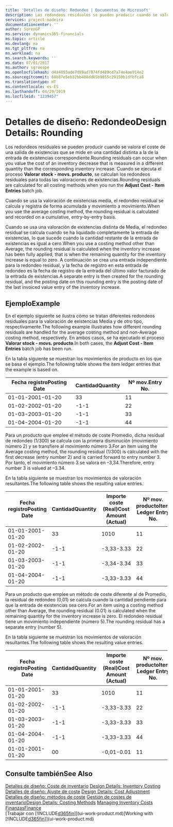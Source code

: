 ```yaml
---
title: 'Detalles de diseño: Redondeo | Documentos de Microsoft'
description: Los redondeos residuales se pueden producir cuando se valora el coste de una salida de existencias que se mide en una cantidad distinta a la de la entrada de existencias correspondiente. Cuando se ejecuta el proceso **Valorar stock - movs. producto**, se calculan los redondeos residuales para todas las valoraciones de existencias.
services: project-madeira
documentationcenter: ''
author: SorenGP
ms.service: dynamics365-financials
ms.topic: article
ms.devlang: na
ms.tgt_pltfrm: na
ms.workload: na
ms.search.keywords: ''
ms.date: 07/01/2017
ms.author: sgroespe
ms.openlocfilehash: d4a4893ade7d89ad7874fd489cd7a74e4ae914e2
ms.sourcegitcommit: 60b87e5eb32bb408dd65b9855c29159b1dfbfca8
ms.translationtype: HT
ms.contentlocale: es-ES
ms.lasthandoff: 04/29/2019
ms.locfileid: "1239457"
---
```

# <a name="design-details-rounding"></a><span data-ttu-id="daa0e-104">Detalles de diseño: Redondeo</span><span class="sxs-lookup"><span data-stu-id="daa0e-104">Design Details: Rounding</span></span>
<span data-ttu-id="daa0e-105">Los redondeos residuales se pueden producir cuando se valora el coste de una salida de existencias que se mide en una cantidad distinta a la de la entrada de existencias correspondiente.</span><span class="sxs-lookup"><span data-stu-id="daa0e-105">Rounding residuals can occur when you value the cost of an inventory decrease that is measured in a different quantity than the corresponding inventory increase.</span></span> <span data-ttu-id="daa0e-106">Cuando se ejecuta el proceso **Valorar stock - movs. producto**, se calculan los redondeos residuales para todas las valoraciones de existencias.</span><span class="sxs-lookup"><span data-stu-id="daa0e-106">Rounding residuals are calculated for all costing methods when you run the **Adjust Cost - Item Entries** batch job.</span></span>  

 <span data-ttu-id="daa0e-107">Cuando se usa la valoración de existencias media, el redondeo residual se calcula y registra de forma acumulada y movimiento a movimiento.</span><span class="sxs-lookup"><span data-stu-id="daa0e-107">When you use the average costing method, the rounding residual is calculated and recorded on a cumulative, entry-by-entry basis.</span></span>  

 <span data-ttu-id="daa0e-108">Cuando se usa una valoración de existencias distinta de Media, el redondeo residual se calcula cuando se ha liquidado completamente la entrada de existencias, lo que sucede cuando la cantidad restante de la entrada de existencias es igual a cero.</span><span class="sxs-lookup"><span data-stu-id="daa0e-108">When you use a costing method other than Average, the rounding residual is calculated when the inventory increase has been fully applied, that is when the remaining quantity for the inventory increase is equal to zero.</span></span> <span data-ttu-id="daa0e-109">A continuación se crea una entrada independiente para la redondeo residual, y la fecha de registro en esta entrada de redondeo es la fecha de registro de la entrada del último valor facturado de la entrada de existencias.</span><span class="sxs-lookup"><span data-stu-id="daa0e-109">A separate entry is then created for the rounding residual, and the posting date on this rounding entry is the posting date of the last invoiced value entry of the inventory increase.</span></span>  

## <a name="example"></a><span data-ttu-id="daa0e-110">Ejemplo</span><span class="sxs-lookup"><span data-stu-id="daa0e-110">Example</span></span>  
 <span data-ttu-id="daa0e-111">En el ejemplo siguiente se ilustra cómo se tratan diferentes redondeos residuales para la valoración de existencias Media y de otro tipo, respectivamente.</span><span class="sxs-lookup"><span data-stu-id="daa0e-111">The following example illustrates how different rounding residuals are handled for the average costing method and non-Average costing method, respectively.</span></span> <span data-ttu-id="daa0e-112">En ambos casos, se ha ejecutado el proceso **Valorar stock - movs. producto**.</span><span class="sxs-lookup"><span data-stu-id="daa0e-112">In both cases, the **Adjust Cost - Item Entries** batch job has been run.</span></span>  

 <span data-ttu-id="daa0e-113">En la tabla siguiente se muestran los movimientos de producto en los que se basa el ejemplo.</span><span class="sxs-lookup"><span data-stu-id="daa0e-113">The following table shows the item ledger entries that the example is based on.</span></span>  

|<span data-ttu-id="daa0e-114">Fecha registro</span><span class="sxs-lookup"><span data-stu-id="daa0e-114">Posting Date</span></span>|<span data-ttu-id="daa0e-115">Cantidad</span><span class="sxs-lookup"><span data-stu-id="daa0e-115">Quantity</span></span>|<span data-ttu-id="daa0e-116">Nº mov.</span><span class="sxs-lookup"><span data-stu-id="daa0e-116">Entry No.</span></span>|  
|------------------|--------------|---------------|  
|<span data-ttu-id="daa0e-117">01-01-20</span><span class="sxs-lookup"><span data-stu-id="daa0e-117">01-01-20</span></span>|<span data-ttu-id="daa0e-118">3</span><span class="sxs-lookup"><span data-stu-id="daa0e-118">3</span></span>|<span data-ttu-id="daa0e-119">1</span><span class="sxs-lookup"><span data-stu-id="daa0e-119">1</span></span>|  
|<span data-ttu-id="daa0e-120">01-02-20</span><span class="sxs-lookup"><span data-stu-id="daa0e-120">02-01-20</span></span>|<span data-ttu-id="daa0e-121">-1</span><span class="sxs-lookup"><span data-stu-id="daa0e-121">-1</span></span>|<span data-ttu-id="daa0e-122">2</span><span class="sxs-lookup"><span data-stu-id="daa0e-122">2</span></span>|  
|<span data-ttu-id="daa0e-123">01-03-20</span><span class="sxs-lookup"><span data-stu-id="daa0e-123">03-01-20</span></span>|<span data-ttu-id="daa0e-124">-1</span><span class="sxs-lookup"><span data-stu-id="daa0e-124">-1</span></span>|<span data-ttu-id="daa0e-125">3</span><span class="sxs-lookup"><span data-stu-id="daa0e-125">3</span></span>|  
|<span data-ttu-id="daa0e-126">01-04-20</span><span class="sxs-lookup"><span data-stu-id="daa0e-126">04-01-20</span></span>|<span data-ttu-id="daa0e-127">-1</span><span class="sxs-lookup"><span data-stu-id="daa0e-127">-1</span></span>|<span data-ttu-id="daa0e-128">4</span><span class="sxs-lookup"><span data-stu-id="daa0e-128">4</span></span>|  

 <span data-ttu-id="daa0e-129">Para un producto que emplee el método de coste Promedio, dicha residual de redondeo (1/300) se calcula con la primera disminución (movimiento número 2) y se transfiere al movimiento número 3.</span><span class="sxs-lookup"><span data-stu-id="daa0e-129">For an item using the Average costing method, the rounding residual (1/300) is calculated with the first decrease (entry number 2) and is carried forward to entry number 3.</span></span> <span data-ttu-id="daa0e-130"> Por tanto, el movimiento número 3 se valora en –3,34.</span><span class="sxs-lookup"><span data-stu-id="daa0e-130">Therefore, entry number 3 is valued at –3.34.</span></span>  

 <span data-ttu-id="daa0e-131">En la tabla siguiente se muestran los movimientos de valoración resultantes.</span><span class="sxs-lookup"><span data-stu-id="daa0e-131">The following table shows the resulting value entries.</span></span>  

|<span data-ttu-id="daa0e-132">Fecha registro</span><span class="sxs-lookup"><span data-stu-id="daa0e-132">Posting Date</span></span>|<span data-ttu-id="daa0e-133">Cantidad</span><span class="sxs-lookup"><span data-stu-id="daa0e-133">Quantity</span></span>|<span data-ttu-id="daa0e-134">Importe coste (Real)</span><span class="sxs-lookup"><span data-stu-id="daa0e-134">Cost Amount (Actual)</span></span>|<span data-ttu-id="daa0e-135">Nº mov. producto</span><span class="sxs-lookup"><span data-stu-id="daa0e-135">Item Ledger Entry No.</span></span>|<span data-ttu-id="daa0e-136">Nº mov.</span><span class="sxs-lookup"><span data-stu-id="daa0e-136">Entry No.</span></span>|  
|------------------|--------------|----------------------------|---------------------------|---------------|  
|<span data-ttu-id="daa0e-137">01-01-20</span><span class="sxs-lookup"><span data-stu-id="daa0e-137">01-01-20</span></span>|<span data-ttu-id="daa0e-138">3</span><span class="sxs-lookup"><span data-stu-id="daa0e-138">3</span></span>|<span data-ttu-id="daa0e-139">10</span><span class="sxs-lookup"><span data-stu-id="daa0e-139">10</span></span>|<span data-ttu-id="daa0e-140">1</span><span class="sxs-lookup"><span data-stu-id="daa0e-140">1</span></span>|<span data-ttu-id="daa0e-141">1</span><span class="sxs-lookup"><span data-stu-id="daa0e-141">1</span></span>|  
|<span data-ttu-id="daa0e-142">01-02-20</span><span class="sxs-lookup"><span data-stu-id="daa0e-142">02-01-20</span></span>|<span data-ttu-id="daa0e-143">-1</span><span class="sxs-lookup"><span data-stu-id="daa0e-143">-1</span></span>|<span data-ttu-id="daa0e-144">-3,33</span><span class="sxs-lookup"><span data-stu-id="daa0e-144">-3.33</span></span>|<span data-ttu-id="daa0e-145">2</span><span class="sxs-lookup"><span data-stu-id="daa0e-145">2</span></span>|<span data-ttu-id="daa0e-146">2</span><span class="sxs-lookup"><span data-stu-id="daa0e-146">2</span></span>|  
|<span data-ttu-id="daa0e-147">01-03-20</span><span class="sxs-lookup"><span data-stu-id="daa0e-147">03-01-20</span></span>|<span data-ttu-id="daa0e-148">-1</span><span class="sxs-lookup"><span data-stu-id="daa0e-148">-1</span></span>|<span data-ttu-id="daa0e-149">-3,34</span><span class="sxs-lookup"><span data-stu-id="daa0e-149">-3.34</span></span>|<span data-ttu-id="daa0e-150">3</span><span class="sxs-lookup"><span data-stu-id="daa0e-150">3</span></span>|<span data-ttu-id="daa0e-151">3</span><span class="sxs-lookup"><span data-stu-id="daa0e-151">3</span></span>|  
|<span data-ttu-id="daa0e-152">01-04-20</span><span class="sxs-lookup"><span data-stu-id="daa0e-152">04-01-20</span></span>|<span data-ttu-id="daa0e-153">-1</span><span class="sxs-lookup"><span data-stu-id="daa0e-153">-1</span></span>|<span data-ttu-id="daa0e-154">-3,33</span><span class="sxs-lookup"><span data-stu-id="daa0e-154">-3.33</span></span>|<span data-ttu-id="daa0e-155">4</span><span class="sxs-lookup"><span data-stu-id="daa0e-155">4</span></span>|<span data-ttu-id="daa0e-156">4</span><span class="sxs-lookup"><span data-stu-id="daa0e-156">4</span></span>|  

 <span data-ttu-id="daa0e-157">Para un producto que emplee un método de coste diferente al de Promedio, la residual de redondeo (0,01) se calcula cuando la cantidad pendiente para que la entrada de existencias sea cero.</span><span class="sxs-lookup"><span data-stu-id="daa0e-157">For an item using a costing method other than Average, the rounding residual (0.01) is calculated when the remaining quantity for the inventory increase is zero.</span></span> <span data-ttu-id="daa0e-158">El redondeo residual tiene un movimiento independiente (número 5).</span><span class="sxs-lookup"><span data-stu-id="daa0e-158">The rounding residual has a separate entry (number 5).</span></span>  

 <span data-ttu-id="daa0e-159">En la tabla siguiente se muestran los movimientos de valoración resultantes.</span><span class="sxs-lookup"><span data-stu-id="daa0e-159">The following table shows the resulting value entries.</span></span>  

|<span data-ttu-id="daa0e-160">Fecha registro</span><span class="sxs-lookup"><span data-stu-id="daa0e-160">Posting Date</span></span>|<span data-ttu-id="daa0e-161">Cantidad</span><span class="sxs-lookup"><span data-stu-id="daa0e-161">Quantity</span></span>|<span data-ttu-id="daa0e-162">Importe coste (Real)</span><span class="sxs-lookup"><span data-stu-id="daa0e-162">Cost Amount (Actual)</span></span>|<span data-ttu-id="daa0e-163">Nº mov. producto</span><span class="sxs-lookup"><span data-stu-id="daa0e-163">Item Ledger Entry No.</span></span>|<span data-ttu-id="daa0e-164">Nº mov.</span><span class="sxs-lookup"><span data-stu-id="daa0e-164">Entry No.</span></span>|  
|------------------|--------------|----------------------------|---------------------------|---------------|  
|<span data-ttu-id="daa0e-165">01-01-20</span><span class="sxs-lookup"><span data-stu-id="daa0e-165">01-01-20</span></span>|<span data-ttu-id="daa0e-166">3</span><span class="sxs-lookup"><span data-stu-id="daa0e-166">3</span></span>|<span data-ttu-id="daa0e-167">10</span><span class="sxs-lookup"><span data-stu-id="daa0e-167">10</span></span>|<span data-ttu-id="daa0e-168">1</span><span class="sxs-lookup"><span data-stu-id="daa0e-168">1</span></span>|<span data-ttu-id="daa0e-169">1</span><span class="sxs-lookup"><span data-stu-id="daa0e-169">1</span></span>|  
|<span data-ttu-id="daa0e-170">01-02-20</span><span class="sxs-lookup"><span data-stu-id="daa0e-170">02-01-20</span></span>|<span data-ttu-id="daa0e-171">-1</span><span class="sxs-lookup"><span data-stu-id="daa0e-171">-1</span></span>|<span data-ttu-id="daa0e-172">-3,33</span><span class="sxs-lookup"><span data-stu-id="daa0e-172">-3.33</span></span>|<span data-ttu-id="daa0e-173">2</span><span class="sxs-lookup"><span data-stu-id="daa0e-173">2</span></span>|<span data-ttu-id="daa0e-174">2</span><span class="sxs-lookup"><span data-stu-id="daa0e-174">2</span></span>|  
|<span data-ttu-id="daa0e-175">01-03-20</span><span class="sxs-lookup"><span data-stu-id="daa0e-175">03-01-20</span></span>|<span data-ttu-id="daa0e-176">-1</span><span class="sxs-lookup"><span data-stu-id="daa0e-176">-1</span></span>|<span data-ttu-id="daa0e-177">-3,33</span><span class="sxs-lookup"><span data-stu-id="daa0e-177">-3.33</span></span>|<span data-ttu-id="daa0e-178">3</span><span class="sxs-lookup"><span data-stu-id="daa0e-178">3</span></span>|<span data-ttu-id="daa0e-179">3</span><span class="sxs-lookup"><span data-stu-id="daa0e-179">3</span></span>|  
|<span data-ttu-id="daa0e-180">01-04-20</span><span class="sxs-lookup"><span data-stu-id="daa0e-180">04-01-20</span></span>|<span data-ttu-id="daa0e-181">-1</span><span class="sxs-lookup"><span data-stu-id="daa0e-181">-1</span></span>|<span data-ttu-id="daa0e-182">-3,33</span><span class="sxs-lookup"><span data-stu-id="daa0e-182">-3.33</span></span>|<span data-ttu-id="daa0e-183">4</span><span class="sxs-lookup"><span data-stu-id="daa0e-183">4</span></span>|<span data-ttu-id="daa0e-184">4</span><span class="sxs-lookup"><span data-stu-id="daa0e-184">4</span></span>|  
|<span data-ttu-id="daa0e-185">01-01-20</span><span class="sxs-lookup"><span data-stu-id="daa0e-185">01-01-20</span></span>|<span data-ttu-id="daa0e-186">0</span><span class="sxs-lookup"><span data-stu-id="daa0e-186">0</span></span>|<span data-ttu-id="daa0e-187">-0,01</span><span class="sxs-lookup"><span data-stu-id="daa0e-187">-0.01</span></span>|<span data-ttu-id="daa0e-188">1</span><span class="sxs-lookup"><span data-stu-id="daa0e-188">1</span></span>|<span data-ttu-id="daa0e-189">5</span><span class="sxs-lookup"><span data-stu-id="daa0e-189">5</span></span>|  

## <a name="see-also"></a><span data-ttu-id="daa0e-190">Consulte también</span><span class="sxs-lookup"><span data-stu-id="daa0e-190">See Also</span></span>  
 <span data-ttu-id="daa0e-191">[Detalles de diseño: Coste de inventario](design-details-inventory-costing.md) </span><span class="sxs-lookup"><span data-stu-id="daa0e-191">[Design Details: Inventory Costing](design-details-inventory-costing.md) </span></span>  
 <span data-ttu-id="daa0e-192">[Detalles de diseño: Ajuste de coste](design-details-cost-adjustment.md) </span><span class="sxs-lookup"><span data-stu-id="daa0e-192">[Design Details: Cost Adjustment](design-details-cost-adjustment.md) </span></span>  
 <span data-ttu-id="daa0e-193">[Detalles de diseño: métodos de coste](design-details-costing-methods.md) [Gestión de costes de inventario](finance-manage-inventory-costs.md)</span><span class="sxs-lookup"><span data-stu-id="daa0e-193">[Design Details: Costing Methods](design-details-costing-methods.md) [Managing Inventory Costs](finance-manage-inventory-costs.md)</span></span>  
 [<span data-ttu-id="daa0e-194">Finanzas</span><span class="sxs-lookup"><span data-stu-id="daa0e-194">Finance</span></span>](finance.md)  
 <span data-ttu-id="daa0e-195">[Trabajar con [!INCLUDE[d365fin](includes/d365fin_md.md)]](ui-work-product.md)</span><span class="sxs-lookup"><span data-stu-id="daa0e-195">[Working with [!INCLUDE[d365fin](includes/d365fin_md.md)]](ui-work-product.md)</span></span>

